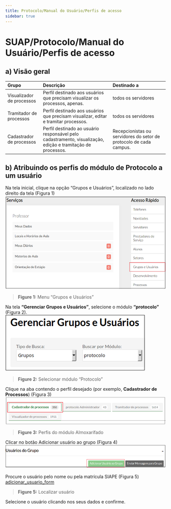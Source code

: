 ```yaml
---
title: Protocolo/Manual do Usuário/Perfis de acesso
sidebar: true
---
```


# SUAP/Protocolo/Manual do Usuário/Perfis de acesso

## a) Visão geral
| Grupo | Descrição | Destinado a |
| :--------| :---------| :-----------|
| Visualizador de processos | Perfil   destinado   aos   usuários   que   precisam  visualizar os processos, apenas. | todos os servidores |
| Tramitador de processos | Perfil   destinado   aos   usuários   que   precisam  visualizar, editar e tramitar processos. | todos os servidores |
| Cadastrador de processos | Perfil   destinado   ao   usuário   responsável   pelo  cadastramento,   visualização,   edição   e   tramitação   de   processos. | Recepcionistas ou servidores do setor de protocolo de cada campus. |

## b) Atribuindo os perfis do módulo de Protocolo a um usuário

Na tela inicial, clique na opção “Grupos e Usuários”, localizado no lado direito da tela (Figura 1)
![grupos_usuarios](../images/grupos_usuarios.png)
>**Figure 1:** Menu “Grupos e Usuários”

Na tela **“Gerenciar Grupos e Usuários”**, selecione o módulo **“protocolo”** (Figura 2).
![gerenciar_grupos_protocolo](../images/gerenciar_grupos_protocolo.png)
>**Figure 2:** Selecionar módulo “Protocolo”

Clique na aba contendo o perfil desejado (por exemplo, **Cadastrador de Processos**) (Figura 3)
![aba_perfis_protocolo](../images/aba_perfis_protocolo.png)
>**Figure 3:** Perfis do módulo Almoxarifado

Clicar no botão Adicionar usuário ao grupo (Figura 4)
![adicionar_usuario_grupo](../images/adicionar_usuario_grupo.png)

Procure o usuário pelo nome ou pela matrícula SIAPE (Figura 5) 
[adicionar_usuario_form](..images/adicionar_usuario_form.png)
>**Figure 5:** Localizar usuário

Selecione o usuário clicando nos seus dados e confirme. 